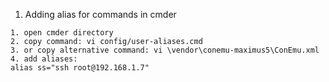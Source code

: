 1. Adding alias for commands in cmder
```
1. open cmder directory
2. copy command: vi config/user-aliases.cmd
3. or copy alternative command: vi \vendor\conemu-maximus5\ConEmu.xml
4. add aliases:
alias ss="ssh root@192.168.1.7"
```
